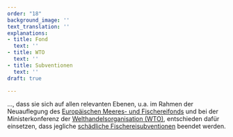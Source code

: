 ```yaml
---
order: "18"
background_image: ''
text_translation: ''
explanations:
- title: Fond
  text: ''
- title: WTO
  text: ''
- title: Subventionen
  text: ''
draft: true

---
```

…, dass sie sich auf allen relevanten Ebenen, u.a. im Rahmen der Neuauflegung des [Europäischen Meeres- und Fischereifonds](# "Fond") und bei der Ministerkonferenz der [Welthandelsorganisation (WTO)](# "WTO"), entschieden dafür einsetzen, dass jegliche [schädliche Fischereisubventionen](# "Subventionen") beendet werden.